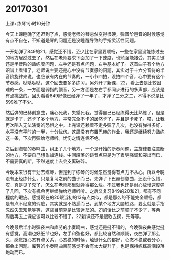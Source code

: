 # 20170301

上课+练琴1小时10分钟

今天上课睡晚了还迟到了点，感觉老师的琴忽然变得很硬，弹音阶琶音的时候感觉有点不自在，不知道是琴的问题还是没睡醒导致的手指灵活性问题。

一开始弹了849的21，感觉还不错，至少比在家里要顺畅，一些在家里没能练过去的地方居然过去了，然后在老师要求下面加了一下速度，也勉强能接受，其实关键还是半音阶的熟练度问题，左手还是有点问题，右手基本好了。这首曲子有个地方识谱上看错了，老师说主要还是心中没有节奏感的问题，其实对于十六分音符的半音阶旋律来说，也应该有内在的节奏的，一小节四拍，没拍四个音，心中要有这个节奏感，哒哒哒哒，这个回去要多多练习。另外开了新课，22，看上去是比较困难的一条，一方面是弱指的颤音，另一方面是左右手都同步进行的多声部，应该是有点挑战的。回头看看849好像已经弹了一年了，才弹了三分之二，不得不说是比599难了不少。

然后弹的巴赫创意曲，痛心死我，失望死我，觉得自己已经练得无比熟练了，但是就是卡了，还卡了多个地方，平常完全不卡的居然卡了，并且是卡死了。哎，让我再次陷入无法演奏的恐惧之中。上完课还赖着不走多弹了几次，也没有弹得多好，水平没有平时的一半，十分忧伤。这周没有布置巴赫的作业，我还是继续努力熟练这一条，下次再弹给老师听。忧伤之情连绵不绝。

之后到海顿的奏鸣曲，纠正了几个地方，一个是开始的断奏问题，主旋律要注意断的地方，不要自己想象加连线。中间段落的跳音点只是为了表明强调和突出而已，不需要真的断，不然速度上去会支离破碎。

今晚本来很有干劲去练琴，但是到了练琴的时候忽然觉得有点力不从心。所以今晚没有正经练什么，只是复习之前的曲子而已。先弹了下巴赫创意曲，还没什么错，哎，真是见了鬼了，怎么在老师那里就弹得那么烂。不过我也还是耐心放慢速度弹了几回，下次有机会再继续弹给老师听听。之后又复习849的20和21，都有不同程度的瑕疵。感觉现在的20跟当初的13有点类似，都是那么的不能完全顺畅，都是有点不经意的瑕疵，其实就是不熟悉而已，到某个地方大脑短路，要么就是手指忽然失去知觉等等，这些目前算是比较迷茫的。21的话比之前顺了不少了，等两周后再去上课应该可以比较不错了。22新课还不是很敢去摸，先等等。

今晚最后半小时弹夜曲和库劳的小奏鸣曲，感觉还是挺不错的，今晚弹夜曲感觉挺有感觉，高潮也好细节也好，左手和弦也好，都比较自然和顺畅，夜曲弹了那么久，感觉跟心态有点关系，心态稳的时候，触键什么的都好，心态不稳或者分心，都会出问题。库劳的小奏鸣曲目前感觉不会有太大提升了，也是保持练练高潮段落跑动而已。
